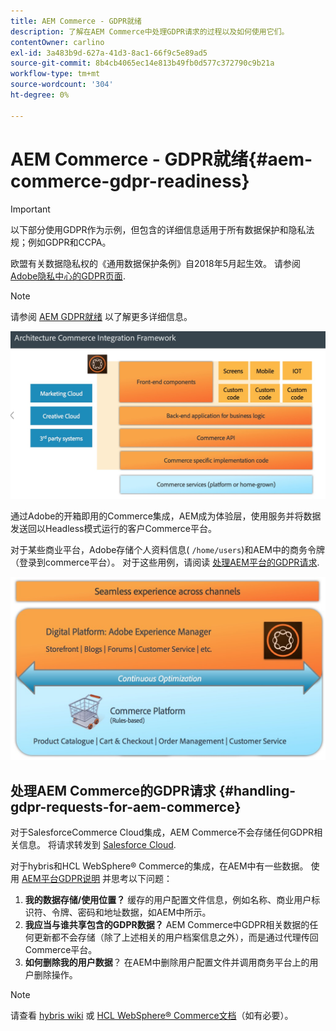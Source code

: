 ```yaml
---
title: AEM Commerce - GDPR就绪
description: 了解在AEM Commerce中处理GDPR请求的过程以及如何使用它们。
contentOwner: carlino
exl-id: 3a483b9d-627a-41d3-8ac1-66f9c5e89ad5
source-git-commit: 8b4cb4065ec14e813b49fb0d577c372790c9b21a
workflow-type: tm+mt
source-wordcount: '304'
ht-degree: 0%

---
```


# AEM Commerce - GDPR就绪{#aem-commerce-gdpr-readiness}

>[!IMPORTANT]
>
>以下部分使用GDPR作为示例，但包含的详细信息适用于所有数据保护和隐私法规；例如GDPR和CCPA。

欧盟有关数据隐私权的《通用数据保护条例》自2018年5月起生效。 请参阅 [Adobe隐私中心的GDPR页面](https://business.adobe.com/privacy/general-data-protection-regulation.html).

>[!NOTE]
>
>请参阅 [AEM GDPR就绪](/help/managing/data-protection-and-privacy.md) 以了解更多详细信息。

![screen_shot_2018-03-22at111606](assets/screen_shot_2018-03-22at111606.jpg)

通过Adobe的开箱即用的Commerce集成，AEM成为体验层，使用服务并将数据发送回以Headless模式运行的客户Commerce平台。

对于某些商业平台，Adobe存储个人资料信息( `/home/users`)和AEM中的商务令牌（登录到commerce平台）。 对于这些用例，请阅读 [处理AEM平台的GDPR请求](/help/sites-administering/handling-gdpr-requests-for-aem-platform.md).

![screen_shot_2018-03-22at111621](assets/screen_shot_2018-03-22at111621.jpg)

## 处理AEM Commerce的GDPR请求 {#handling-gdpr-requests-for-aem-commerce}

对于SalesforceCommerce Cloud集成，AEM Commerce不会存储任何GDPR相关信息。 将请求转发到 [Salesforce Cloud](https://documentation.b2c.commercecloud.salesforce.com/DOC1/index.jsp).

对于hybris和HCL WebSphere® Commerce的集成，在AEM中有一些数据。 使用 [AEM平台GDPR说明](/help/sites-administering/handling-gdpr-requests-for-aem-platform.md) 并思考以下问题：

1. **我的数据存储/使用位置？** 缓存的用户配置文件信息，例如名称、商业用户标识符、令牌、密码和地址数据，如AEM中所示。
1. **我应当与谁共享包含的GDPR数据？** AEM Commerce中GDPR相关数据的任何更新都不会存储（除了上述相关的用户档案信息之外），而是通过代理传回Commerce平台。
1. **如何删除我的用户数据**？ 在AEM中删除用户配置文件并调用商务平台上的用户删除操作。

>[!NOTE]
>
>请查看 [hybris wiki](https://wiki.hybris.com/) 或 [HCL WebSphere® Commerce文档](https://help.hcltechsw.com/commerce/index.html)（如有必要）。

